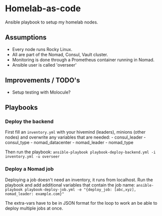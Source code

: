 # Homelab-as-code
Ansible playbook to setup my homelab nodes.

## Assumptions
- Every node runs Rocky Linux.
- All are part of the Nomad, Consul, Vault cluster.
- Monitoring is done through a Prometheus container running in Nomad.
- Ansible user is called 'overseer'

## Improvements / TODO's
- Setup testing with Molocule?

## Playbooks

### Deploy the backend
First fill an `inventory.yml` with your hivemind (leaders), minions (other nodes) and overwrite any variables that are needed:
    - consul_leader
    - consul_type
    - nomad_datacenter
    - nomad_leader
    - nomad_type

Then run the playbook:
`ansible-playbook playbook-deploy-backend.yml -i inventory.yml -u overseer`

### Deploy a Nomad job
Deploying a job doesn't need an inventory, it runs from localhost. Run the playbook and add additional variables that contain the job name:
`ansible-playbook playbook-deploy-job.yml -e "{deploy_job: [abc,xyz], nomad_leader: example.com}"`

The extra-vars have to be in JSON format for the loop to work an be able to deploy multiple jobs at once.
